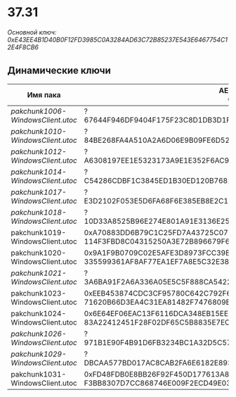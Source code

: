 # 37.31

###### Основной ключ: 0xE43EE4B1D40B0F12FD3985C0A3284AD63C72B85237E543E6467754C12E4F8CB6

## Динамические ключи

| Имя пака                          | AES Ключ</br>GUID                                                                                       | HiRes Текстуры |
|-----------------------------------|---------------------------------------------------------------------------------------------------------|----------------|
| *pakchunk1006-WindowsClient.utoc* | ?</br>67644F946DF9404F175F23C8D1DB3D1F | ✔️             |
| *pakchunk1010-WindowsClient.utoc* | ?</br>84BE268FA4A510A2A6D06E9B09FE6D52 | ❌             |
| *pakchunk1012-WindowsClient.utoc* | ?</br>A6308197EE1E5323173A9E1E352F6AC9 | ❌             |
| *pakchunk1014-WindowsClient.utoc* | ?</br>C54286CDBF1C3845ED1B30ED120B7681 | ✔️             |
| *pakchunk1017-WindowsClient.utoc* | ?</br>E3D2102F053E5D6FA68F6E385EB8E2C1 | ❌             |
| *pakchunk1018-WindowsClient.utoc* | ?</br>10D33A8525B96E274E801A91E3136E25 | ❌             |
| pakchunk1019-WindowsClient.utoc | 0xA70883DD6B79C1C25FD7A43725C078691ECC6EAF36A3A4E72B6EC18B349AC5B9</br>114F3FBD8C04315250A3E72B896679F6 | ❌             |
| pakchunk1020-WindowsClient.utoc | 0x9A1F9B0709C02E5AFE3D8973FCC39B0981CF90B1276AF54EB2C737F0BCE07FCE</br>335599361AF8AF77EA1EF7A8E5C32E38 | ❌             |
| *pakchunk1021-WindowsClient.utoc* | ?</br>3A6BA91F2A6A336A05E5C5F888CA5422 | ❌             |
| pakchunk1023-WindowsClient.utoc | 0xEEB453874CDC3CF95780C642C792F6537C86DC0D6D7DE05FBBC74D1E237F2A44</br>71620B66D3EA4C31EA81482F7476809B | ✔️             |
| pakchunk1024-WindowsClient.utoc | 0x6E64EF06EAC13F6116DCA348EB15EEFE7939E3C4B14B665E15C00F2AD6DE640F</br>83A22412451F28F02DF65C5B8835E7EC | ❌             |
| *pakchunk1026-WindowsClient.utoc* | ?</br>971B1E90F4B91D6FB3234BC1A32D5C57 | ❌             |
| *pakchunk1029-WindowsClient.utoc* | ?</br>DBCAA577BD017AC8CAB2FA6E6182E893 | ✔️             |
| pakchunk1031-WindowsClient.utoc | 0xFD48FDB0E8BB26F92F450D177613A84032A88A49D81E22AF9E8FC16DFB8B01CC</br>F3BB8307D7CC868746E009F2ECD49E03 | ✔️             |
